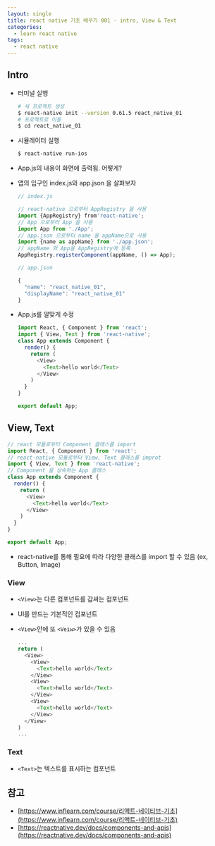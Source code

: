 ```yaml
---
layout: single
title: react native 기초 배우기 001 - intro, View & Text
categories: 
  - learn react native
tags:
  - react native
---
```


## Intro

- 터미널 실행

  ~~~bash
  # 새 프로젝트 생성
  $ react-native init --version 0.61.5 react_native_01
  # 프로젝트로 이동
  $ cd react_native_01
  ~~~

- 시뮬레이터 실행
  ~~~bash
  $ react-native run-ios
  ~~~

- App.js의 내용이 화면에 출력됨. 어떻게?
- 앱의 입구인 index.js와 app.json 을 살펴보자

  ~~~javascript
  // index.js

  // react-native 으로부터 AppRegistry 을 사용
  import {AppRegistry} from'react-native';
  // App 으로부터 App 을 사용
  import App from './App';
  // app.json 으로부터 name 을 appName으로 사용
  import {name as appName} from './app.json';
  // appName 와 App을 AppRegistry에 등록
  AppRegistry.registerComponent(appName, () => App);
  ~~~

  ~~~javascript
  // app.json

  {
    "name": "react_native_01",
    "displayName": "react_native_01"
  }
  ~~~

- App.js를 알맞게 수정

  ~~~javascript
  import React, { Component } from 'react';
  import { View, Text } from 'react-native';
  class App extends Component {
    render() {
      return (
        <View>
          <Text>hello world</Text>
        </View>
      )
    }
  }

  export default App;
  ~~~

## View, Text

  ~~~javascript
  // react 모듈로부터 Component 클래스를 import
  import React, { Component } from 'react';
  // react-native 모듈로부터 View, Text 클래스를 improt  
  import { View, Text } from 'react-native';
  // Component 을 상속하는 App 클래스
  class App extends Component {
    render() {
      return (
        <View>
          <Text>hello world</Text>
        </View>
      )
    }
  }

  export default App;
  ~~~ 

- react-native를 통해 필요에 따라 다양한 클래스를 import 할 수 있음 (ex, Button, Image)

### View

- `<View>`는 다른 컴포넌트를 감싸는 컴포넌트
- UI를 만드는 기본적인 컴포넌트
- `<View>`안에 또 `<Veiw>`가 있을 수 있음
  
  ~~~javascript
  ...
  return (
    <View>
      <View>
        <Text>hello world</Text>
      </View>
      <View>
        <Text>hello world</Text>
      </View>
      <View>
        <Text>hello world</Text>
      </View>
    </View>
  )
  ...
  ~~~

### Text

- `<Text>`는 텍스트를 표시하는 컴포넌트

## 참고
- [https://www.inflearn.com/course/리액트-네이티브-기초](https://www.inflearn.com/course/리액트-네이티브-기초)
- [https://reactnative.dev/docs/components-and-apis](https://reactnative.dev/docs/components-and-apis)
